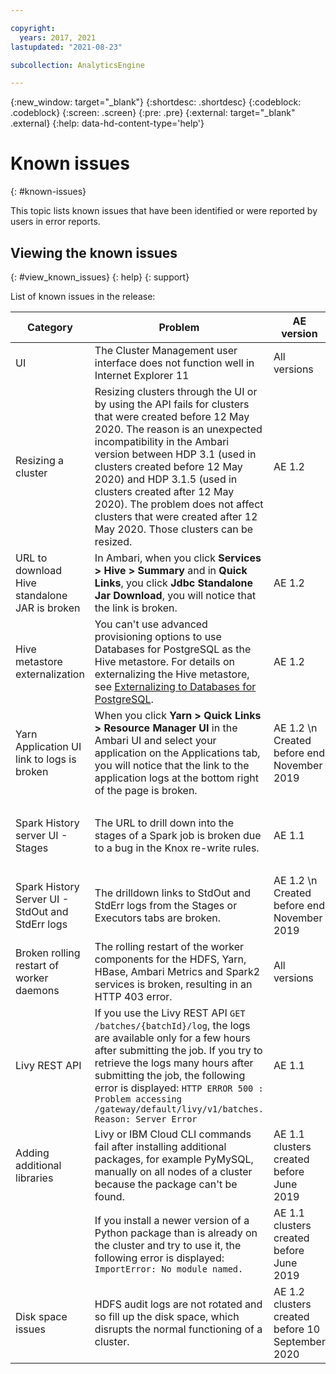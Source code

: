 ```yaml
---

copyright:
  years: 2017, 2021
lastupdated: "2021-08-23"

subcollection: AnalyticsEngine

---
```


<!-- Attribute definitions -->
{:new_window: target="_blank"}
{:shortdesc: .shortdesc}
{:codeblock: .codeblock}
{:screen: .screen}
{:pre: .pre}
{:external: target="_blank" .external}
{:help: data-hd-content-type='help'}

# Known issues
{: #known-issues}

This topic lists known issues that have been identified or were reported by users in error reports.

## Viewing the known issues
{: #view_known_issues}
{: help}
{: support}

List of known issues in the release:

| Category | Problem | AE version | Workaround |
|---------|---------|------------|------------|
| UI | The Cluster Management user interface does not function well in Internet Explorer 11 | All versions | The Management user interface functions well in Chrome, Safari and Firefox. Use these browsers to access the user interface. |
| Resizing a cluster | Resizing clusters through the UI or by using the API fails for clusters that were created before 12 May  2020. The reason is an unexpected incompatibility in the Ambari version between HDP 3.1 (used in clusters created before 12 May 2020) and HDP 3.1.5 (used in clusters created after 12 May 2020). The problem does not affect clusters that were created after 12 May 2020. Those clusters can be resized.| AE 1.2 | There is no workaround for existing clusters. You must create new clusters and resize them as required. |
| URL to download Hive standalone JAR is broken| In Ambari, when you click **Services > Hive > Summary** and in **Quick Links**, you click **Jdbc Standalone Jar Download**, you will notice that the link is broken.| AE 1.2 | Download the JAR from the [Hortonworks repository](http://repo.hortonworks.com/content/repositories/releases/org/apache/hive/hive-jdbc/). Select the driver version that corresponds to Hive version used on your IBM Analytics Engine cluster. |
| Hive metastore externalization | You can't use advanced provisioning options to use Databases for PostgreSQL as the Hive metastore. For details on externalizing the Hive metastore, see [Externalizing to Databases for PostgreSQL](/docs/AnalyticsEngine?topic=AnalyticsEngine-working-with-hive#externalizing-hive-metastore). | AE 1.2 | To  configure the cluster to use Databases for PostgreSQL as the Hive metastore, you can either use the Ambari UI or customize the cluster after it was created. See [Configuring a cluster to work with PostgreSQL](https://cloud.ibm.com/docs/AnalyticsEngine?topic=AnalyticsEngine-working-with-hive#configuring-a-cluster-to-work-with-postgresql). |
| Yarn Application UI link to logs is broken | When you click **Yarn >  Quick Links > Resource Manager UI** in the Ambari UI and select your application on the Applications tab, you will notice that the link to the application logs at the bottom right of the page is broken. | AE 1.2   \n  Created before end November 2019 | SSH to the cluster and run `yarn logs --applicationId <appId>`|
| Spark History server UI - Stages | The URL to drill down into the stages of a Spark job is broken due to a bug in the Knox re-write rules. | AE 1.1 | Remove `amp%3B` from the stages URL. For example, replace the following broken re-write URL (the example uses the {{site.data.keyword.Bluemix_short}} hosting location `us-south`): `https://chs-xxx-yyy-mn001.us-south.ae.appdomain.cloud:8443/gateway/default/sparkhistory/history/application_xxxxxxxxxxx_yyyy/stages/stage?amp%3Battempt=0&id=2` by this workaround URL: `https://chs-yyy-yyyy-mn001.us-south.ae.appdomain.cloud:8443/gateway/default/sparkhistory/history/application_xxxxxxxxxx_yyyy/stages/stage?attempt=0&id=2` . |
|Spark History Server UI - StdOut and StdErr logs | The drilldown links to StdOut and StdErr logs from the Stages or Executors tabs  are broken. |AE 1.2   \n  Created before end November 2019| SSH to the cluster and run `yarn logs --applicationId <appId>` |  
| Broken rolling restart of worker daemons | The rolling restart of the worker components for the HDFS, Yarn, HBase, Ambari Metrics and Spark2 services is broken, resulting in an HTTP 403 error. | All versions | For now, a workaround is to restart the respective service as a whole from service action menu by selecting `Restart All`.|
| Livy REST API | If you use the Livy REST API `GET /batches/{batchId}/log`, the logs are available only for a few hours after submitting the job. If you try to retrieve the logs many hours after submitting the job, the following error is displayed: `HTTP ERROR 500 : Problem accessing /gateway/default/livy/v1/batches. Reason: Server Error` | AE 1.1 | |
| Adding additional libraries | Livy or IBM Cloud CLI commands fail after installing additional packages, for example PyMySQL, manually on all nodes of a cluster because the package can't be found. | AE 1.1 clusters created before June 2019 | Navigate to **Ambari UI > Spark2 > Configs > Custom spark2-defaults > Add Property** and enter the following 2 lines:   \n    \n  `spark.yarn.appMasterEnv.PYSPARK3_PYTHON=/home/common/conda/anaconda3/bin/python`   \n    \n  `spark.yarn.appMasterEnv.PYSPARK_PYTHON=/home/common/conda/anaconda2/bin/python`   \n    \n  Restart the Spark service when prompted. This command forces the use of Anaconda Python instead of System Python. |
|  | If you install a newer version of a Python package than is already on the cluster and try to use it, the following error is displayed: `ImportError: No module named.` | AE 1.1 clusters created before June 2019 |Force the path to take the latest version by entering the following in your Python script:   \n  For Anaconda3: `import sys; sys.path.insert(0, '/home/wce/clsadmin/pipAnaconda3Packages')`   \n    \n  For Anaconda2: `import sys; sys.path.insert(0, '/home/wce/clsadmin/pipAnaconda2Packages')` |
| Disk space issues | HDFS audit logs are not rotated and so fill up the disk space, which disrupts the normal functioning of a cluster. | AE 1.2 clusters created before 10 September 2020 | Navigate to **Ambari UI > HDFS > Config > Advanced** and search in the filter for `hdfs-log4j`. At the bottom of the text box, add the following two lines that set the maximum log file size and the backup frequency to 30 days:   \n   \n `log4j.appender.DRFAAUDIT.MaxFileSize={{hadoop_log_max_backup_size}}MB`  \n   \n `log4j.appender.DRFAAUDIT.MaxBackupIndex={{hadoop_log_number_of_backup_files}}`|
